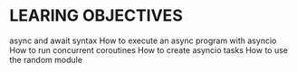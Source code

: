 # LEARING OBJECTIVES
async and await syntax
How to execute an async program with asyncio
How to run concurrent coroutines
How to create asyncio tasks
How to use the random module
